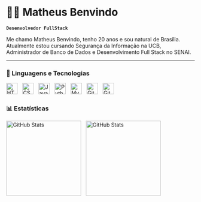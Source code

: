 # 👨‍💻 Matheus Benvindo 

**`Desenvolvedor FullStack`**

Me chamo Matheus Benvindo, tenho 20 anos e sou natural de Brasília. Atualmente estou cursando Segurança da Informação na UCB, Administrador de Banco de Dados e Desenvolvimento Full Stack no SENAI.

---

### 🤖 Linguagens e Tecnologias

<img
    align="left"
    alt="HTML"
    tittle="HTML"
    width="30px"
    style="padding-right: 10px;"
     src="https://cdn.jsdelivr.net/gh/devicons/devicon@latest/icons/html5/html5-original.svg" 
/>

<img 
    align="left"
    alt="CSS"
    tittle="CSS"
    width="30px"
    style="padding-right: 10px;"
    src="https://cdn.jsdelivr.net/gh/devicons/devicon@latest/icons/css3/css3-original.svg"
/>

<img 
    align="left"
    alt="JavaScript"
    tittle="JavaScript"
    width="30px"
    style="padding-right: 10px;"
    src="https://cdn.jsdelivr.net/gh/devicons/devicon@latest/icons/javascript/javascript-plain.svg"
/>

<img 
    align="left"
    alt="Python"
    tittle="Python"
    width="30px"
    style="padding-right: 10px;"
    src="https://cdn.jsdelivr.net/gh/devicons/devicon@latest/icons/python/python-original.svg"
/>

<img 
    align="left"
    alt="MySQL"
    tittle="MySQL"
    width="30px"
    style="padding-right: 10px;"
    src="https://cdn.jsdelivr.net/gh/devicons/devicon@latest/icons/mysql/mysql-original.svg" />

<img 
    align="left"
    alt="Git"
    tittle="Git"
    width="30px"
    style="padding-right: 10px;"
    src="https://cdn.jsdelivr.net/gh/devicons/devicon@latest/icons/git/git-original.svg" 
/>

<img
    align="left"
    alt="GitHub"
    title="GitHub"
    width="30px"
    style="padding-right: 10px;"
    src="data:image/svg+xml,%3Csvg%20viewBox%3D%220%200%20128%20128%22%3E%3Cg%20fill%3D%22%23ADD8E6%22%3E%3Cpath%20fill-rule%3D%22evenodd%22%20clip-rule%3D%22evenodd%22%20d%3D%22M64%205.103c-33.347%200-60.388%2027.035-60.388%2060.388%200%2026.682%2017.303%2049.317%2041.297%2057.303%203.017.56%204.125-1.31%204.125-2.905%200-1.44-.056-6.197-.082-11.243-16.8%203.653-20.345-7.125-20.345-7.125-2.747-6.98-6.705-8.836-6.705-8.836-5.48-3.748.413-3.67.413-3.67%206.063.425%209.257%206.223%209.257%206.223%205.386%209.23%2014.127%206.562%2017.573%205.02.542-3.903%202.107-6.568%203.834-8.076-13.413-1.525-27.514-6.704-27.514-29.843%200-6.593%202.36-11.98%206.223-16.21-.628-1.52-2.695-7.662.584-15.98%200%200%205.07-1.623%2016.61%206.19C53.7%2035%2058.867%2034.327%2064%2034.304c5.13.023%2010.3.694%2015.127%202.033%2011.526-7.813%2016.59-6.19%2016.59-6.19%203.287%208.317%201.22%2014.46.593%2015.98%203.872%204.23%206.215%209.617%206.215%2016.21%200%2023.194-14.127%2028.3-27.574%2029.796%202.167%201.874%204.097%205.55%204.097%2011.183%200%208.08-.07%2014.583-.07%2016.572%200%201.607%201.088%203.49%204.148%202.897%2023.98-7.994%2041.263-30.622%2041.263-57.294C124.388%2032.14%2097.35%205.104%2064%205.104z%22%3E%3C/path%3E%3Cpath%20d%3D%22M26.484%2091.806c-.133.3-.605.39-1.035.185-.44-.196-.685-.605-.543-.906.13-.31.603-.395%201.04-.188.44.197.69.61.537.91zm2.446%202.729c-.287.267-.85.143-1.232-.28-.396-.42-.47-.983-.177-1.254.298-.266.844-.14%201.24.28.394.426.472.984.17%201.255zM31.312%2098.012c-.37.258-.976.017-1.35-.52-.37-.538-.37-1.183.01-1.44.373-.258.97-.025%201.35.507.368.545.368%201.19-.01%201.452zm3.261%203.361c-.33.365-1.036.267-1.552-.23-.527-.487-.674-1.18-.343-1.544.336-.366%201.045-.264%201.564.23.527.486.686%201.18.333%201.543zm4.5%201.951c-.147.473-.825.688-1.51.486-.683-.207-1.13-.76-.99-1.238.14-.477.823-.7%201.512-.485.683.206%201.13.756.988%201.237zm4.943.361c.017.498-.563.91-1.28.92-.723.017-1.308-.387-1.315-.877%200-.503.568-.91%201.29-.924.717-.013%201.306.387%201.306.88zm4.598-.782c.086.485-.413.984-1.126%201.117-.7.13-1.35-.172-1.44-.653-.086-.498.422-.997%201.122-1.126.714-.123%201.354.17%201.444.663zm0%200%22%3E%3C/path%3E%3C/g%3E%3C/svg%3E"
 />


<br/>
<br/>

### 📊 Estatísticas 

<img
    align="left"
    alt="GitHub Stats"
    height="200"
    style="padding-right: 10px;"
    src="https://github-readme-stats.vercel.app/api?username=matheusbenvindo&show_icons=true&theme=tokyonight&include_all_commits=true&locale=pt-br"
/>

<img
    align="left"
    alt="GitHub Stats"
    height="200"
    style="padding-right: 10px;"
    src="https://github-readme-stats.vercel.app/api/top-langs/?username=matheusbenvindo&theme=tokyonight&layout=compact&custom_title=Tecnologias&langs_count=4"
/>
